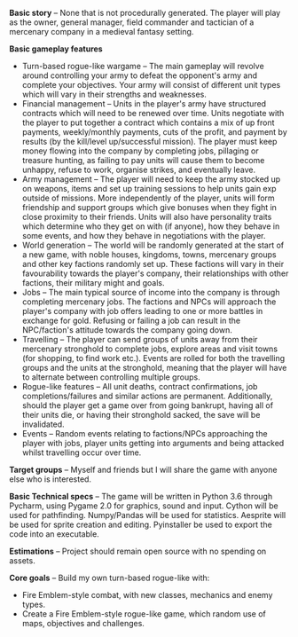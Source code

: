 **Basic story** – None that is not procedurally generated. The player will play as the owner, general manager, field commander and tactician of a mercenary company in a medieval fantasy setting. 

**Basic gameplay features**
- Turn-based rogue-like wargame – The main gameplay will revolve around controlling your army to defeat the opponent's army and complete your objectives. Your army will consist of different unit types which will vary in their strengths and weaknesses.
- Financial management – Units in the player's army have structured contracts which will need to be renewed over time. Units negotiate with the player to put together a contract which contains a mix of up front payments, weekly/monthly payments, cuts of the profit, and payment by results (by the kill/level up/successful mission). The player must keep money flowing into the company by completing jobs, pillaging or treasure hunting, as failing to pay units will cause them to become unhappy, refuse to work, organise strikes, and eventually leave.
- Army management – The player will need to keep the army stocked up on weapons, items and set up training sessions to help units gain exp outside of missions. More independently of the player, units will form friendship and support groups which give bonuses when they fight in close proximity to their friends. Units will also have personality traits which determine who they get on with (if anyone), how they behave in some events, and how they behave in negotiations with the player.
- World generation – The world will be randomly generated at the start of a new game, with noble houses, kingdoms, towns, mercenary groups and other key factions randomly set up. These factions will vary in their favourability towards the player's company, their relationships with other factions, their military might and goals.
- Jobs – The main typical source of income into the company is through completing mercenary jobs. The factions and NPCs will approach the player's company with job offers leading to one or more battles in exchange for gold. Refusing or failing a job can result in the NPC/faction's attitude towards the company going down.
- Travelling – The player can send groups of units away from their mercenary stronghold to complete jobs, explore areas and visit towns (for shopping, to find work etc.). Events are rolled for both the travelling groups and the units at the stronghold, meaning that the player will have to alternate between controlling multiple groups.
- Rogue-like features – All unit deaths, contract confirmations, job completions/failures and similar actions are permanent. Additionally, should the player get a game over from going bankrupt, having all of their units die, or having their stronghold sacked, the save will be invalidated.
- Events – Random events relating to factions/NPCs approaching the player with jobs, player units getting into arguments and being attacked whilst travelling occur over time.

**Target groups** – Myself and friends but I will share the game with anyone else who is interested.

**Basic Technical specs** – The game will be written in Python 3.6 through Pycharm, using Pygame 2.0 for graphics, sound and input. Cython will be used for pathfinding. Numpy/Pandas will be used for statistics. Aesprite will be used for sprite creation and editing. Pyinstaller be used to export the code into an executable.

**Estimations** – Project should remain open source with no spending on assets.

**Core goals** – Build my own turn-based rogue-like with:

- Fire Emblem-style combat, with new classes, mechanics and enemy types.
- Create a Fire Emblem-style rogue-like game, which random use of maps, objectives and challenges.